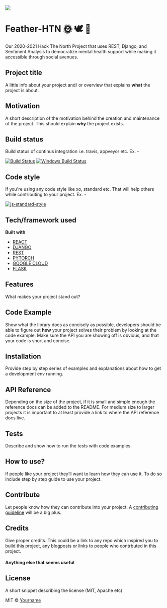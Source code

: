 <img src=https://media.discordapp.net/attachments/797905975914528799/800385360998957106/Y0ojvmw.png>

# Feather-HTN :sun_with_face: :dove: :milky_way:
Our 2020-2021 Hack The North Project that uses REST, Django, and Sentiment Analysis to democratize mental health support while making it accessible through social avenues. 

## Project title
A little info about your project and/ or overview that explains **what** the project is about.

## Motivation
A short description of the motivation behind the creation and maintenance of the project. This should explain **why** the project exists.

## Build status
Build status of continus integration i.e. travis, appveyor etc. Ex. - 

[![Build Status](https://travis-ci.org/akashnimare/foco.svg?branch=master)](https://travis-ci.org/akashnimare/foco)
[![Windows Build Status](https://ci.appveyor.com/api/projects/status/github/akashnimare/foco?branch=master&svg=true)](https://ci.appveyor.com/project/akashnimare/foco/branch/master)

## Code style
If you're using any code style like xo, standard etc. That will help others while contributing to your project. Ex. -

[![js-standard-style](https://img.shields.io/badge/code%20style-standard-brightgreen.svg?style=flat)](https://github.com/feross/standard)

## Tech/framework used

<b>Built with</b>
- [REACT](https://reactjs.org/)
- [DJANGO](https://www.djangoproject.com/)
- [REST](https://www.django-rest-framework.org/)
- [PYTORCH](https://pytorch.org/)
- [GOOGLE CLOUD](https://cloud.google.com/?utm_source=google&utm_medium=cpc&utm_campaign=na-CA-all-en-dr-bkws-all-all-trial-e-dr-1009892&utm_content=text-ad-none-any-DEV_c-CRE_427355959842-ADGP_Hybrid%20%7C%20AW%20SEM%20%7C%20BKWS%20%7C%20CA%20%7C%20en%20%7C%20EXA%20~%20Google%20Cloud-KWID_43700029900445144-kwd-6458750523&utm_term=KW_google%20cloud-ST_google%20cloud&gclid=Cj0KCQiA3Y-ABhCnARIsAKYDH7vdEuSJDSDjNjBbi4-hR_j-JxS_76ZLXYP44k_1bqOMudLqxjMd9tIaAkD8EALw_wcB)
- [FLASK](https://flask.palletsprojects.com/en/1.1.x/)

## Features
What makes your project stand out?

## Code Example
Show what the library does as concisely as possible, developers should be able to figure out **how** your project solves their problem by looking at the code example. Make sure the API you are showing off is obvious, and that your code is short and concise.

## Installation
Provide step by step series of examples and explanations about how to get a development env running.

## API Reference

Depending on the size of the project, if it is small and simple enough the reference docs can be added to the README. For medium size to larger projects it is important to at least provide a link to where the API reference docs live.

## Tests
Describe and show how to run the tests with code examples.

## How to use?
If people like your project they’ll want to learn how they can use it. To do so include step by step guide to use your project.

## Contribute

Let people know how they can contribute into your project. A [contributing guideline](https://github.com/zulip/zulip-electron/blob/master/CONTRIBUTING.md) will be a big plus.

## Credits
Give proper credits. This could be a link to any repo which inspired you to build this project, any blogposts or links to people who contrbuted in this project. 

#### Anything else that seems useful

## License
A short snippet describing the license (MIT, Apache etc)

MIT © [Yourname]()
